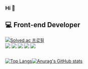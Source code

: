###  Hi 👋

## 💻 Front-end Developer

[![Solved.ac
프로필](http://mazassumnida.wtf/api/mini/generate_badge?boj=wldls0719)](https://solved.ac/wldls0719)\
<img src="https://img.shields.io/badge/HTML5-E34F26?style=flat&logo=html5&logoColor=ffffff"/>
<img src="https://img.shields.io/badge/CSS3-1572B6?style=flat&logo=css3&logoColor=ffffff"/>
<img src="https://img.shields.io/badge/JavaScript-F7DF1E?style=flat&logo=javascript&logoColor=000000"/>
<img src="https://img.shields.io/badge/React-222222?style=flat&logo=react&logoColor=61DAFB"/>
<img src="https://img.shields.io/badge/TypeScript-3178C6?style=flat&logo=typescript&logoColor=ffffff"/>

<!-- <img src="https://img.shields.io/badge/{내용}-{배경 색깔}?style={스타일}&logo={로고이름}&logoColor={로고 색깔}"/>
<img src="https://img.shields.io/badge/{내용}-{배경 색깔}?style={스타일}&logo={로고이름}&logoColor={로고 색깔}"/> -->

##

[![Top Langs](https://github-readme-stats.vercel.app/api/top-langs/?username=anjin7&layout=compact&exclude_repo=dolce_beauty)](https://github.com/anjin7/github-readme-stats)[![Anurag's GitHub stats](https://github-readme-stats.vercel.app/api?username=anjin7&hide=stars&show_icons=true)](https://github.com/anjin7/github-readme-stats)






<!--
**anjin7/anjin7** is a ✨ _special_ ✨ repository because its `README.md` (this file) appears on your GitHub profile.
- 🔭 I’m currently working on ...
- 🌱 I’m currently learning ...
- 👯 I’m looking to collaborate on ...
- 🤔 I’m looking for help with ...
- 💬 Ask me about ...
- 📫 How to reach me: ...
- 😄 Pronouns: ...
- ⚡ Fun fact: ...
-->
